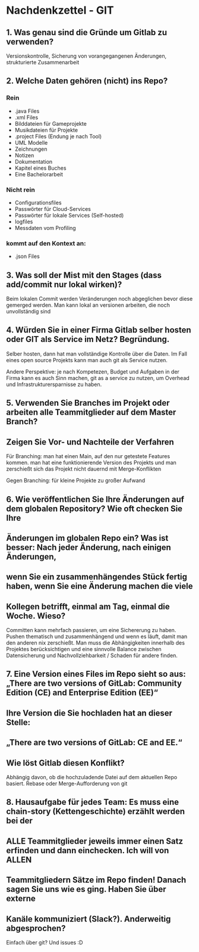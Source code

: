 # Nachdenkzettel - GIT

## 1. Was genau sind die Gründe um Gitlab zu verwenden?
Versionskontrolle, Sicherung von vorangegangenen Änderungen, strukturierte Zusammenarbeit




## 2. Welche Daten gehören (nicht) ins Repo?

### Rein
- .java Files
- .xml Files
- Bilddateien für Gameprojekte
- Musikdateien für Projekte
- .project Files (Endung je nach Tool)
- UML Modelle
- Zeichnungen
- Notizen
- Dokumentation
- Kapitel eines Buches
- Eine Bachelorarbeit
  
### Nicht rein
- Configurationsfiles
- Passwörter für Cloud-Services
- Passwörter für lokale Services (Self-hosted)
- logfiles
- Messdaten vom Profiling

### kommt auf den Kontext an:
- .json Files


## 3. Was soll der Mist mit den Stages (dass add/commit nur lokal wirken)?
Beim lokalen Commit werden Veränderungen noch abgeglichen bevor diese gemerged werden.
Man kann lokal an versionen arbeiten, die noch unvollständig sind


## 4. Würden Sie in einer Firma Gitlab selber hosten oder GIT als Service im Netz? Begründung.
Selber hosten, dann hat man vollständige Kontrolle über die Daten.
Im Fall eines open source Projekts kann man auch git als Service nutzen.

Andere Perspektive: je nach Kompetezen, Budget und Aufgaben in der Firma kann es auch Sinn machen, git as a
service zu nutzen, um Overhead und Infrastrukturersparnisse zu haben.



## 5. Verwenden Sie Branches im Projekt oder arbeiten alle Teammitglieder auf dem Master Branch?
   ## Zeigen Sie Vor- und Nachteile der Verfahren
Für Branching: man hat einen Main, auf den nur getestete Features kommen.
man hat eine funktionierende Version des Projekts und man zerschießt sich das Projekt nicht dauernd mit Merge-Konflikten

Gegen Branching: für kleine Projekte zu großer Aufwand
   

## 6. Wie veröffentlichen Sie Ihre Änderungen auf dem globalen Repository? Wie oft checken Sie Ihre
##  Änderungen im globalen Repo ein? Was ist besser: Nach jeder Änderung, nach einigen Änderungen,
##  wenn Sie ein zusammenhängendes Stück fertig haben, wenn Sie eine Änderung machen die viele
##  Kollegen betrifft, einmal am Tag, einmal die Woche. Wieso?
Committen kann mehrfach passieren, um eine Sichererung zu haben. Pushen thematisch und zusammenhängend und wenn es
läuft, damit man den anderen nix zerschießt. Man muss die Abhängigkeiten innerhalb des Projektes berücksichtigen
und eine sinnvolle Balance zwischen Datensicherung und Nachvollziehbarkeit / Schaden für andere finden.

   
## 7. Eine Version eines Files im Repo sieht so aus:  „There are two versions of GitLab: Community Edition (CE) and Enterprise Edition (EE)“
## Ihre Version die Sie hochladen hat an dieser Stelle:
## „There are two versions of GitLab: CE and EE.“
## Wie löst Gitlab diesen Konflikt?
Abhängig davon, ob die hochzuladende Datei auf dem aktuellen Repo basiert. Rebase oder Merge-Aufforderung von git


## 8. Hausaufgabe für jedes Team: Es muss eine chain-story (Kettengeschichte) erzählt werden bei der 
## ALLE Teammitglieder jeweils immer einen Satz erfinden und dann einchecken. Ich will von ALLEN
## Teammitgliedern Sätze im Repo finden! Danach sagen Sie uns wie es ging. Haben Sie über externe
## Kanäle kommuniziert (Slack?). Anderweitig abgesprochen?
Einfach über git? Und issues :D
